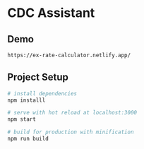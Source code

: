# CDC Assistant

## Demo

```sh
https://ex-rate-calculator.netlify.app/
```

## Project Setup

``` bash
# install dependencies
npm installl

# serve with hot reload at localhost:3000
npm start

# build for production with minification
npm run build
```
